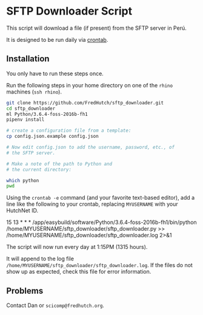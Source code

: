 # SFTP Downloader Script

This script will download a file (if present) from the
SFTP server in Perú.

It is designed to be run daily via [crontab](http://www.adminschoice.com/crontab-quick-reference).

## Installation

You only have to run these steps once.

Run the following steps in your home directory
on one of the `rhino` machines (`ssh rhino`).

```bash
git clone https://github.com/FredHutch/sftp_downloader.git
cd sftp_downloader
ml Python/3.6.4-foss-2016b-fh1
pipenv install

# create a configuration file from a template:
cp config.json.example config.json

# Now edit config.json to add the username, password, etc., of
# the SFTP server.

# Make a note of the path to Python and
# the current directory:

which python
pwd

```

Using the `crontab -e` command (and your favorite
text-based editor), add a line like the following
to your crontab, replacing `MYUSERNAME` with your
HutchNet ID.

15 13 * * * /app/easybuild/software/Python/3.6.4-foss-2016b-fh1/bin/python /home/MYUSERNAME/sftp_downloader/sftp_downloader.py >> /home/MYUSERNAME/sftp_downloader/sftp_downloader.log 2>&1

The script will now run every day at 1:15PM (1315 hours).

It will append to the log file
`/home/MYUSERNAME/sftp_downloader/sftp_downloader.log`.
If the files do not show up as expected, check this file
for error information.

## Problems

Contact Dan or `scicomp@fredhutch.org`.
